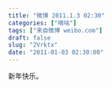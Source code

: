 ```yaml
---
title: "微博 2011.1.3 02:30"
categories: ["嘀咕"]
tags: ["来自微博 weibo.com"]
draft: false
slug: "2Vrktx"
date: "2011-01-03 02:30:00"
---
```


<p>新年快乐。 ​​​​</p>
